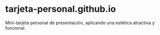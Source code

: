 # tarjeta-personal.github.io
Mini-tarjeta personal de presentación, aplicando una estética atractiva y funcional.
